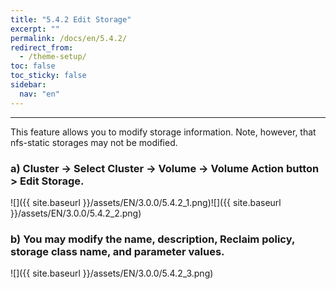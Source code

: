 ```yaml
---
title: "5.4.2 Edit Storage"
excerpt: ""
permalink: /docs/en/5.4.2/
redirect_from:
  - /theme-setup/
toc: false
toc_sticky: false
sidebar:
  nav: "en"
---
```



---

This feature allows you to modify storage information. Note, however, that nfs-static storages may not be modified.

### a\) Cluster → Select Cluster → Volume → Volume Action button > Edit Storage.
![]({{ site.baseurl }}/assets/EN/3.0.0/5.4.2_1.png)![]({{ site.baseurl }}/assets/EN/3.0.0/5.4.2_2.png)

### b\) You may modify the name, description, Reclaim policy, storage class name, and parameter values.
![]({{ site.baseurl }}/assets/EN/3.0.0/5.4.2_3.png)
